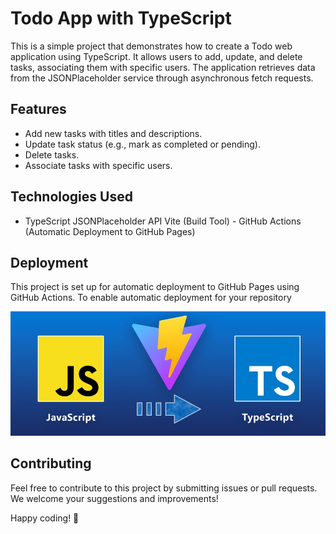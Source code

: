 # Todo App with TypeScript

This is a simple project that demonstrates how to create a Todo web application
using TypeScript. It allows users to add, update, and delete tasks, associating
them with specific users. The application retrieves data from the
JSONPlaceholder service through asynchronous fetch requests.

## Features

- Add new tasks with titles and descriptions.
- Update task status (e.g., mark as completed or pending).
- Delete tasks.
- Associate tasks with specific users.

## Technologies Used

- TypeScript JSONPlaceholder API Vite (Build Tool) - GitHub Actions (Automatic
  Deployment to GitHub Pages)

## Deployment

This project is set up for automatic deployment to GitHub Pages using GitHub
Actions. To enable automatic deployment for your repository

![Screenshot](/screenshots/ts+vite.jpg)

## Contributing

Feel free to contribute to this project by submitting issues or pull requests.
We welcome your suggestions and improvements!

Happy coding! 🚀
